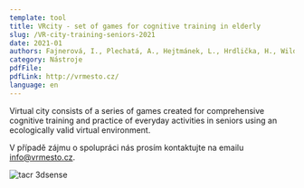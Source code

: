 ```yaml
---
template: tool
title: VRcity - set of games for cognitive training in elderly
slug: /VR-city-training-seniors-2021
date: 2021-01
authors: Fajnerová, I., Plechatá, A., Hejtmánek, L., Hrdlička, H., Wild, J.
category: Nástroje
pdfFile: 
pdfLink: http://vrmesto.cz/
language: en
---
```


Virtual city consists of a series of games created for comprehensive cognitive training and practice of everyday activities in seniors using an ecologically valid virtual environment.

V případě zájmu o spolupráci nás prosím kontaktujte na emailu [info@vrmesto.cz](info@vrmesto.cz).

![tacr 3dsense](/logo-3dsense.png)

